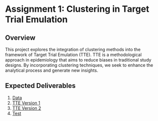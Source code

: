 # Assignment 1: Clustering in Target Trial Emulation

## Overview

This project explores the integration of clustering methods into the framework of Target Trial Emulation (TTE). TTE is a methodological approach in epidemiology that aims to reduce biases in traditional study designs. By incorporating clustering techniques, we seek to enhance the analytical process and generate new insights.

## Expected Deliverables

1. [Data](https://github.com/joms-hub/TTE_INSIGHTING/blob/main/data/data_censored.csv) 
2. [TTE Version 1](https://github.com/joms-hub/TTE_INSIGHTING/blob/main/pycode/TTE-v1.ipynb) 
3. [TTE Version 2](https://github.com/joms-hub/TTE_INSIGHTING/blob/main/pycode/TTE-v2.ipynb)
4. [Test](https://github.com/joms-hub/TTE_INSIGHTING/blob/main/pycode/test.ipynb) 



